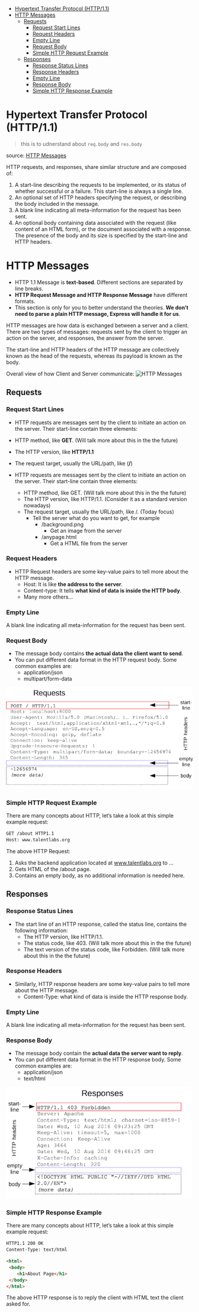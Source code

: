 - [Hypertext Transfer Protocol (HTTP/1.1)](#hypertext-transfer-protocol-http11)
- [HTTP Messages](#http-messages)
  - [Requests](#requests)
    - [Request Start Lines](#request-start-lines)
    - [Request Headers](#request-headers)
    - [Empty Line](#empty-line)
    - [Request Body](#request-body)
    - [Simple HTTP Request Example](#simple-http-request-example)
  - [Responses](#responses)
    - [Response Status Lines](#response-status-lines)
    - [Response Headers](#response-headers)
    - [Empty Line](#empty-line-1)
    - [Response Body](#response-body)
    - [Simple HTTP Response Example](#simple-http-response-example)

# Hypertext Transfer Protocol (HTTP/1.1)

> this is to udnerstand about `req.body` and `res.body`

source: [HTTP Messages](https://developer.mozilla.org/en-US/docs/Web/HTTP/Messages)

HTTP requests, and responses, share similar structure and are composed of:

1. A start-line describing the requests to be implemented, or its status of whether successful or a failure. This start-line is always a single line.
2. An optional set of HTTP headers specifying the request, or describing the body included in the message.
3. A blank line indicating all meta-information for the request has been sent.
4. An optional body containing data associated with the request (like content of an HTML form), or the document associated with a response. The presence of the body and its size is specified by the start-line and HTTP headers.

# HTTP Messages

- HTTP 1.1 Message is **text-based**. Different sections are separated by line breaks.
- **HTTP Request Message and HTTP Response Message** have different formats.
- This section is only for you to better understand the theories. **We don’t need to parse a plain HTTP message, Express will handle it for us**.

HTTP messages are how data is exchanged between a server and a client. There are two types of messages: requests sent by the client to trigger an action on the server, and responses, the answer from the server.

The start-line and HTTP headers of the HTTP message are collectively known as the head of the requests, whereas its payload is known as the body.

Overall view of how Client and Server communicate:
![HTTP Messages](https://developer.mozilla.org/en-US/docs/Web/HTTP/Messages/httpmsgstructure2.png)

## Requests

### Request Start Lines

-	HTTP requests are messages sent by the client to initiate an action on the server. Their start-line contain three elements:
  - HTTP method, like **GET**. (Will talk more about this in the the future)
  - The HTTP version, like **HTTP/1.1**
  - The request target, usually the URL/path, like (**/**)

- HTTP requests are messages sent by the client to initiate an action on the server. Their start-line contain three elements:
  - HTTP method, like GET. (Will talk more about this in the the future)
  - The HTTP version, like HTTP/1.1. (Consider it as a standard version nowadays)
  - The request target, usually the URL/path, like /. (Today focus)
      - Tell the server what do you want to get, for example
          - /background.png
              - Get an image from the server
          - /anypage.html
              - Get a HTML file from the server

### Request Headers

- HTTP Request headers are some key-value pairs to tell more about the HTTP message.
  - Host: It is like **the address to the server**.
  - Content-type: It tells **what kind of data is inside the HTTP body**.
  - Many more others...

### Empty Line

A blank line indicating all meta-information for the request has been sent.

### Request Body

- The message body contains **the actual data the client want to send**.
- You can put different data format in the HTTP request body. Some common examples are:
  - application/json
  - multipart/form-data

![HTTP 1.1 Request Body](./../public/httpmsgstructure-requests.png)

### Simple HTTP Request Example

There are many concepts about HTTP, let’s take a look at this simple example request:

```txt
GET /about HTTP1.1
Host: www.talentlabs.org
```

The above HTTP Request:
1.	Asks the backend application located at www.talentlabs.org to ...
2.	Gets HTML of the /about page.
3.	Contains an empty body, as no additional information is needed here.

## Responses

### Response Status Lines

- The start line of an HTTP response, called the status line, contains the following information:
  - The HTTP version, like HTTP/1.1.
  - The status code, like 403. (Will talk more about this in the the future)
  - The text version of the status code, like Forbidden. (Will talk more about this in the the future)

### Response Headers

- Similarly, HTTP response headers are some key-value pairs to tell more about the HTTP message.
  - Content-Type: what kind of data is inside the HTTP response body.

### Empty Line

A blank line indicating all meta-information for the request has been sent.

### Response Body

- The message body contain the **actual data the server want to reply**.
- You can put different data format in the HTTP response body. Some common examples are:
  - application/json
  - text/html

![HTTP 1.1 Response Body](./../public/httpmsgstructure-responses.png)

### Simple HTTP Response Example

There are many concepts about HTTP, let’s take a look at this simple example request:

```txt
HTTP1.1 200 OK
Content-Type: text/html
```

```html
<html>
 <body>
    <h1>About Page</h1>
 </body>
</html>
```

The above HTTP response is to reply the client with HTML text the client asked for.
